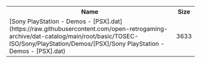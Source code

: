 <table>
<tr><th>Name</th><th>Size</th></tr>
<tr><td>[Sony PlayStation - Demos - [PSX].dat](https://raw.githubusercontent.com/open-retrogaming-archive/dat-catalog/main/root/basic/TOSEC-ISO/Sony/PlayStation/Demos/[PSX]/Sony PlayStation - Demos - [PSX].dat)</td><td>3633</td></tr>
</table>
